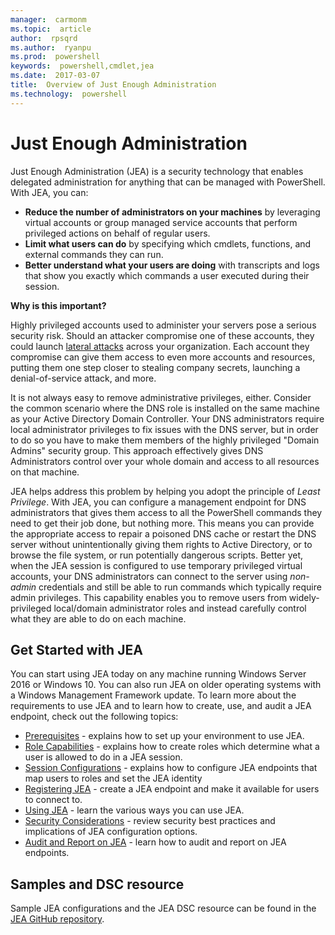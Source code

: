 ```yaml
---
manager:  carmonm
ms.topic:  article
author:  rpsqrd
ms.author:  ryanpu
ms.prod:  powershell
keywords:  powershell,cmdlet,jea
ms.date:  2017-03-07
title:  Overview of Just Enough Administration
ms.technology:  powershell
---
```


# Just Enough Administration

Just Enough Administration (JEA) is a security technology that enables delegated administration for anything that can be managed with PowerShell.
With JEA, you can:

- **Reduce the number of administrators on your machines** by leveraging virtual accounts or group managed service accounts that perform privileged actions on behalf of regular users.
- **Limit what users can do** by specifying which cmdlets, functions, and external commands they can run.
- **Better understand what your users are doing** with transcripts and logs that show you exactly which commands a user executed during their session.

**Why is this important?**

Highly privileged accounts used to administer your servers pose a serious security risk.
Should an attacker compromise one of these accounts, they could launch [lateral attacks](http://aka.ms/pth) across your organization.
Each account they compromise can give them access to even more accounts and resources, putting them one step closer to stealing company secrets, launching a denial-of-service attack, and more.

It is not always easy to remove administrative privileges, either.
Consider the common scenario where the DNS role is installed on the same machine as your Active Directory Domain Controller.
Your DNS administrators require local administrator privileges to fix issues with the DNS server, but in order to do so you have to make them members of the highly privileged "Domain Admins" security group.
This approach effectively gives DNS Administrators control over your whole domain and access to all resources on that machine.

JEA helps address this problem by helping you adopt the principle of *Least Privilege*.
With JEA, you can configure a management endpoint for DNS administrators that gives them access to all the PowerShell commands they need to get their job done, but nothing more.
This means you can provide the appropriate access to repair a poisoned DNS cache or restart the DNS server without unintentionally giving them rights to Active Directory, or to browse the file system, or run potentially dangerous scripts.
Better yet, when the JEA session is configured to use temporary privileged virtual accounts, your DNS administrators can connect to the server using *non-admin* credentials and still be able to run commands which typically require admin privileges.
This capability enables you to remove users from widely-privileged local/domain administrator roles and instead carefully control what they are able to do on each machine.

## Get Started with JEA

You can start using JEA today on any machine running Windows Server 2016 or Windows 10.
You can also run JEA on older operating systems with a Windows Management Framework update.
To learn more about the requirements to use JEA and to learn how to create, use, and audit a JEA endpoint, check out the following topics:

- [Prerequisites](prerequisites.md) - explains how to set up your environment to use JEA.
- [Role Capabilities](role-capabilities.md) - explains how to create roles which determine what a user is allowed to do in a JEA session.
- [Session Configurations](session-configurations.md) - explains how to configure JEA endpoints that map users to roles and set the JEA identity
- [Registering JEA](register-jea.md) - create a JEA endpoint and make it available for users to connect to.
- [Using JEA](using-jea.md) - learn the various ways you can use JEA.
- [Security Considerations](security-considerations.md) - review security best practices and implications of JEA configuration options.
- [Audit and Report on JEA](audit-and-report.md) - learn how to audit and report on JEA endpoints.

## Samples and DSC resource

Sample JEA configurations and the JEA DSC resource can be found in the [JEA GitHub repository](https://github.com/PowerShell/JEA).

